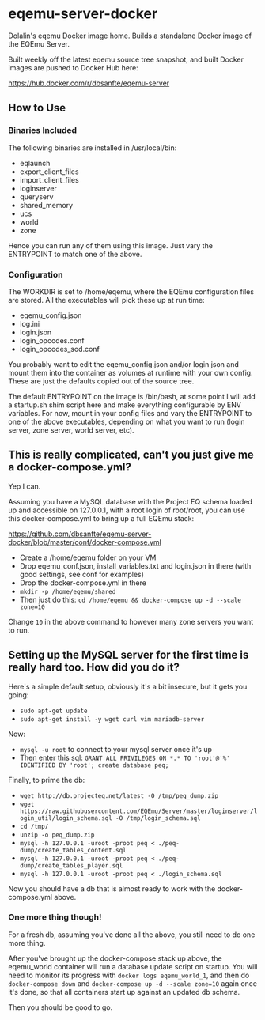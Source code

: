 # eqemu-server-docker
Dolalin's eqemu Docker image home. Builds a standalone Docker image of the EQEmu Server.

Built weekly off the latest eqemu source tree snapshot, and built Docker images are pushed to Docker Hub here: 

https://hub.docker.com/r/dbsanfte/eqemu-server

## How to Use

### Binaries Included

The following binaries are installed in /usr/local/bin:

- eqlaunch  
- export_client_files  
- import_client_files  
- loginserver
- queryserv  
- shared_memory  
- ucs  
- world  
- zone

Hence you can run any of them using this image. Just vary the ENTRYPOINT to match one of the above.

### Configuration

The WORKDIR is set to /home/eqemu, where the EQEmu configuration files are stored. All the executables will pick these up at run time:

- eqemu_config.json  
- log.ini  
- login.json  
- login_opcodes.conf  
- login_opcodes_sod.conf  

You probably want to edit the eqemu_config.json and/or login.json and mount them into the container as volumes at runtime with your own config. These are just the defaults copied out of the source tree.

The default ENTRYPOINT on the image is /bin/bash, at some point I will add a startup.sh shim script here and make everything configurable by ENV variables. For now, mount in your config files and vary the ENTRYPOINT to one of the above executables, depending on what you want to run (login server, zone server, world server, etc). 

## This is really complicated, can't you just give me a docker-compose.yml?

Yep I can.

Assuming you have a MySQL database with the Project EQ schema loaded up and accessible on 127.0.0.1, with a root login of root/root, you can use this docker-compose.yml to bring up a full EQEmu stack:

https://github.com/dbsanfte/eqemu-server-docker/blob/master/conf/docker-compose.yml

- Create a /home/eqemu folder on your VM 
- Drop eqemu_conf.json, install_variables.txt and login.json in there (with good settings, see conf for examples)
- Drop the docker-compose.yml in there
- `mkdir -p /home/eqemu/shared`
- Then just do this: `cd /home/eqemu && docker-compose up -d --scale zone=10`

Change `10` in the above command to however many zone servers you want to run. 

## Setting up the MySQL server for the first time is really hard too. How did you do it?

Here's a simple default setup, obviously it's a bit insecure, but it gets you going:

- `sudo apt-get update`
- `sudo apt-get install -y wget curl vim mariadb-server`

Now:

- `mysql -u root` to connect to your mysql server once it's up
- Then enter this sql: `GRANT ALL PRIVILEGES ON *.* TO 'root'@'%' IDENTIFIED BY 'root'; create database peq;`

Finally, to prime the db:

- `wget http://db.projecteq.net/latest -O /tmp/peq_dump.zip`
- `wget https://raw.githubusercontent.com/EQEmu/Server/master/loginserver/login_util/login_schema.sql -O /tmp/login_schema.sql`
- `cd /tmp/`
- `unzip -o peq_dump.zip`
- `mysql -h 127.0.0.1 -uroot -proot peq < ./peq-dump/create_tables_content.sql`
- `mysql -h 127.0.0.1 -uroot -proot peq < ./peq-dump/create_tables_player.sql`
- `mysql -h 127.0.0.1 -uroot -proot peq < ./login_schema.sql`

Now you should have a db that is almost ready to work with the docker-compose.yml above. 

### One more thing though!

For a fresh db, assuming you've done all the above, you still need to do one more thing. 

After you've brought up the docker-compose stack up above, the eqemu_world container will run a database update script on startup. You will need to monitor its progress with `docker logs eqemu_world_1`, and then do `docker-compose down` and `docker-compose up -d --scale zone=10` again once it's done, so that all containers start up against an updated db schema. 

Then you should be good to go.
